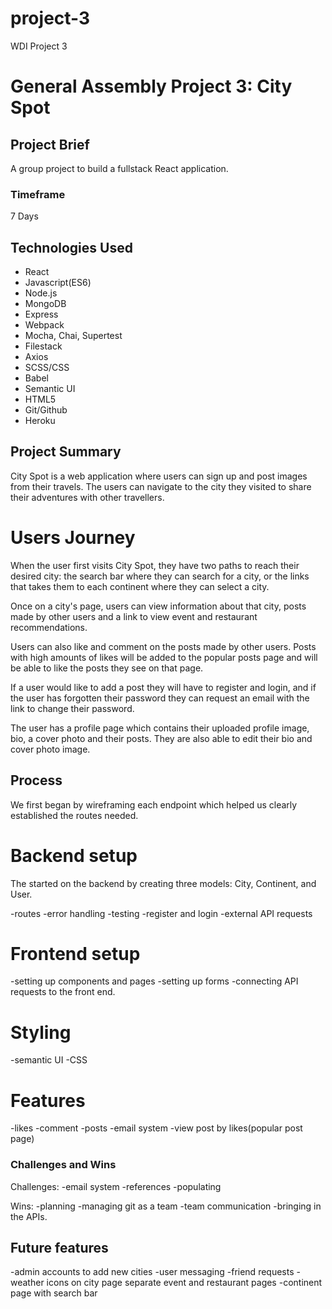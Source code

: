 # project-3
WDI Project 3

# General Assembly Project 3: City Spot

## Project Brief

A group project to build a fullstack React application.

### Timeframe
7 Days

## Technologies Used
* React
* Javascript(ES6)
* Node.js
* MongoDB
* Express
* Webpack
* Mocha, Chai, Supertest
* Filestack
* Axios
* SCSS/CSS
* Babel
* Semantic UI
* HTML5
* Git/Github
* Heroku

## Project Summary

City Spot is a web application where users can sign up and post images from their travels. The users can navigate to the city they visited to share their adventures with other travellers.

# Users Journey

When the user first visits City Spot, they have two paths to reach their desired city: the search bar where they can search for a city, or the links that takes them to each continent where they can select a city.

Once on a city's page, users can view information about that city, posts made by other users and a link to view event and restaurant recommendations.

Users can also like and comment on the posts made by other users. Posts with high amounts of likes will be added to the popular posts page and will be able to like the posts they see on that page.

If a user would like to add a post they will have to register and login, and if the user has forgotten their password they can request an email with the link to change their password.

The user has a profile page which contains their uploaded profile image, bio, a cover photo and their posts. They are also able to edit their bio and cover photo image.

## Process

We first began by wireframing each endpoint which helped us clearly established the routes needed.

# Backend setup

The started on the backend by creating three models: City, Continent, and User.

-routes
-error handling
-testing
-register and login
-external API requests

# Frontend setup

-setting up components and pages
-setting up forms
-connecting API requests to the front end.

# Styling

-semantic UI
-CSS

# Features

-likes
-comment
-posts
-email system
-view post by likes(popular post page)

### Challenges and Wins
Challenges:
-email system
-references
-populating

Wins:
-planning
-managing git as a team
-team communication
-bringing in the APIs.

## Future features

-admin accounts to add new cities
-user messaging
-friend requests
-weather icons on city page separate event and restaurant pages
-continent page with search bar 


